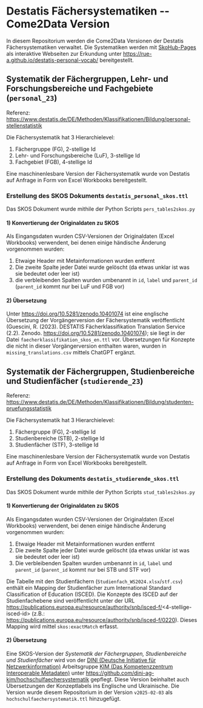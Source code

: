 # Destatis Fächersystematiken -- Come2Data Version

In diesem Repositorium werden die Come2Data Versionen der Destatis Fächersystematiken verwaltet. Die Systematiken werden mit [SkoHub-Pages](https://github.com/skohub-io/skohub-pages) als interaktive Webseiten zur Erkundung unter https://rue-a.github.io/destatis-personal-vocab/ bereitgestellt.

## Systematik der Fächergruppen, Lehr- und Forschungsbereiche und Fachgebiete (`personal_23`)

Referenz: https://www.destatis.de/DE/Methoden/Klassifikationen/Bildung/personal-stellenstatistik

Die Fächersystematik hat 3 Hierarchielevel:
1) Fächergruppe (FG), 2-stellige Id
2) Lehr- und Forschungsbereiche (LuF), 3-stellige Id
3) Fachgebiet (FGB), 4-stellige Id

Eine maschinenlesbare Version der Fächersystematik wurde von Destatis auf Anfrage in Form von Excel Workbooks bereitgestellt.

### Erstellung des SKOS Dokuments `destatis_personal_skos.ttl`

Das SKOS Dokument wurde mithile der Python Scripts `pers_tables2skos.py` 

#### 1) Konvertierung der Originaldaten zu SKOS


Als Eingangsdaten wurden CSV-Versionen der Originaldaten (Excel Workbooks) verwendent, bei denen einige händische Änderung vorgenommen wurden:
1) Etwaige Header mit Metainformationen wurden entfernt
2) Die zweite Spalte jeder Datei wurde gelöscht (da etwas unklar ist was sie bedeutet oder leer ist)
3) die verbleibenden Spalten wurden umbenannt in `id`, `label` und `parent_id` (`parent_id` kommt nur bei LuF und FGB vor)


#### 2) Übersetzung

Unter https://doi.org/10.5281/zenodo.10401074 ist eine englische Übersetzung der Vorgängerversion der Fächersystematik veröffentlicht (Guescini, R. (2023). DESTATIS Fächerklassifikation Translation Service (2.2). Zenodo. https://doi.org/10.5281/zenodo.10401074); sie liegt in der Datei `faecherklassifikation_skos_en.ttl` vor. Übersetzungen für Konzepte die nicht in dieser Vorgängerversion enthalten waren, wurden in `missing_translations.csv` mittels ChatGPT ergänzt. 

## Systematik der Fächergruppen, Studienbereiche und Studienfächer (`studierende_23`)

Referenz: https://www.destatis.de/DE/Methoden/Klassifikationen/Bildung/studenten-pruefungsstatistik

Die Fächersystematik hat 3 Hierarchielevel:
1) Fächergruppe (FG), 2-stellige Id
2) Studienbereiche (STB), 2-stellige Id
3) Studienfächer (STF), 3-stellige Id

Eine maschinenlesbare Version der Fächersystematik wurde von Destatis auf Anfrage in Form von Excel Workbooks bereitgestellt.

### Erstellung des Dokuments `destatis_studierende_skos.ttl`

Das SKOS Dokument wurde mithile der Python Scripts `stud_tables2skos.py` 

#### 1) Konvertierung der Originaldaten zu SKOS


Als Eingangsdaten wurden CSV-Versionen der Originaldaten (Excel Workbooks) verwendent, bei denen einige händische Änderung vorgenommen wurden:
1) Etwaige Header mit Metainformationen wurden entfernt
2) Die zweite Spalte jeder Datei wurde gelöscht (da etwas unklar ist was sie bedeutet oder leer ist)
3) Die verbleibenden Spalten wurden umbenannt in `id`, `label` und `parent_id` (`parent_id` kommt nur bei STB und STF vor)

Die Tabelle mit den Studienfächern (`Studienfach_WS2024.xlsx`/`stf.csv`) enthält ein Mapping der Studienfächer zum International Standard Classification of Education (ISCED). Die Konzepte des ISCED auf der Studienfachebene sind veröffentlicht unter der URL https://publications.europa.eu/resource/authority/snb/isced-f/<4-stellige-isced-id> (z.B.: https://publications.europa.eu/resource/authority/snb/isced-f/0220). Dieses Mapping wird mittel `skos:exactMatch` erfasst.

#### 2) Übersetzung

Eine SKOS-Version der *Systematik der Fächergruppen, Studienbereiche und Studienfächer* wird von der [DINI (Deutsche Initiative für Netzwerkinformation)](https://dini.de/) Arbeitsgruppe [KIM (Das Kompetenzzentrum Interoperable Metadaten)](https://dini.de/standards) unter https://github.com/dini-ag-kim/hochschulfaechersystematik gepflegt. Diese Version beinhaltet auch Übersetzungen der Konzeptlabels ins Englische und Ukrainische. Die Version wurde diesem Repositorium in der Version `v2025-02-03` als `hochschulfaechersystematik.ttl` hinzugefügt. 